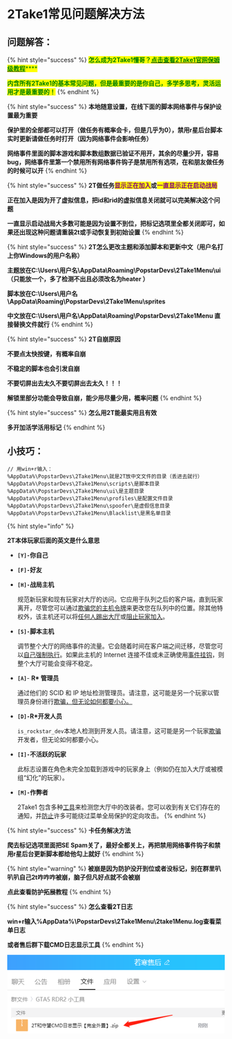 # 2Take1常见问题解决方法

## **问题解答：**

{% hint style="success" %}
<mark style="color:green;">**怎么成为2Take1懂哥？**</mark>[<mark style="color:green;">**点击查看2Take1官网保姆级教程**</mark>](https://gta.2take1.menu/account/)<mark style="color:green;">****</mark>

<mark style="color:green;">**内含所有2Take1的基本常见问题，但是最重要的是你自己，多学多思考，灵活运用才是最重要的！**</mark>
{% endhint %}

{% hint style="success" %}
**本地随意设置，在线下面的脚本网络事件与保护设置最为重要**

**保护里的全部都可以打开（做任务有概率会卡，但是几乎为0），禁用r星后台脚本实时更新请做任务时打开（因为网络事件会影响任务）**

**网络事件里面的脚本游戏和脚本数组数据已验证不用开，其余的尽量少开，容易bug，网络事件里第一个禁用所有网络事件钩子是禁用所有选项，在和朋友做任务的时候可以开**
{% endhint %}

{% hint style="success" %}
**2T做任务**<mark style="color:purple;">**显示正在加入**</mark>**或**<mark style="color:purple;">**一直显示正在启动战局**</mark>

**正在加入是因为开了虚拟信息，把id和rid的虚拟信息关闭就可以完美解决这个问题**

**一直显示启动战局大多数可能是因为设置不到位，把标记选项里全都关闭即可，如果还出现这种问题请重装2t或手动恢复到初始设置**
{% endhint %}

{% hint style="success" %}
**2T怎么更改主题和添加脚本和更新中文（用户名打上你Windows的用户名称）**

**主题放在C:\Users\用户名\AppData\Roaming\PopstarDevs\2Take1Menu\ui（只能放一个，多了检测不出且必须改名为heater ）**

**脚本放在C:\Users\用户名\AppData\Roaming\PopstarDevs\2Take1Menu\sprites**

**中文放在C:\Users\用户名\AppData\Roaming\PopstarDevs\2Take1Menu 直接替换文件就行**
{% endhint %}

{% hint style="success" %}
**2T自崩原因**

**不要点太快按键，有概率自崩**

**不稳定的脚本也会引发自崩**

**不要切屏出去太久不要切屏出去太久！！！**

**解锁里部分功能会导致自崩，能少用尽量少用，概率问题**
{% endhint %}

{% hint style="success" %}
**怎么用2T能最实用且有效**

**多开加活学活用标记**
{% endhint %}

## **小技巧：**

```
// 用win+r输入：
%AppData%\PopstarDevs\2Take1Menu\就是2T放中文文件的目录（丢进去就行）
%AppData%\PopstarDevs\2Take1Menu\scripts\是脚本目录
%AppData%\PopstarDevs\2Take1Menu\ui\是主题目录
%AppData%\PopstarDevs\2Take1Menu\profiles\是配置文件目录
%AppData%\PopstarDevs\2Take1Menu\spoofer\是虚假信息目录
%AppData%\PopstarDevs\2Take1Menu\Blacklist\是黑名单目录
```





{% hint style="info" %}


**2T本体玩家后面的英文是什么意思**

* **`[Y]-`你自己**
* **`[F]-`好友**
*   **`[H]-`战局主机**

    规范新玩家和现有玩家对大厅的访问。它应用于队列之后的客户端，直到玩家离开，尽管您可以通过[欺骗您的主机令牌](https://gta.2take1.menu/features/online/spoofer/)来更改您在队列中的位置。除其他特权外，该主机还可以将[任何人踢出大厅](https://gta.2take1.menu/features/online/online-players/#host-kick)或[阻止玩家加入](https://gta.2take1.menu/features/online/lobby/#block-join-requests)。
*   **`[S]-`脚本主机**

    调节整个大厅的网络事件的流量。它会随着时间在客户端之间迁移，尽管您可以[自己强制执行](https://gta.2take1.menu/features/online/lobby/#force-script-host)。如果此主机的 Internet 连接不佳或未正确使用[事件挂钩](https://gta.2take1.menu/features/online/event-hooks/)，则整个大厅可能会变得不稳定。
*   **`[A]`**- **R\* 管理员**

    通过他们的 SCID 和 IP 地址检测管理员。请注意，这可能是另一个玩家以管理员身份进行[欺骗，但无论如何都要小心。](https://gta.2take1.menu/features/online/spoofer/)
*   **`[D]-`R\*开发人员**

    `is_rockstar_dev`本地人检测到开发人员。请注意，这可能是另一个玩家[欺骗](https://gta.2take1.menu/features/online/spoofer/)开发者，但无论如何都要小心。
*   **`[I]-`不活跃的玩家**

    此标志设置在角色未完全加载到游戏中的玩家身上（例如仍在加入大厅或被模组“幻化”的玩家）。
*   **`[M]-`作弊者**

    2Take1 包含多种[工具](https://gta.2take1.menu/features/online/modder-detection/)来检测您大厅中的改装者。您可以收到有关它们存在的通知，并[防止](https://gta.2take1.menu/features/online/protections/#block-from-modders)许多可能绕过菜单全局保护的定向攻击。
{% endhint %}

{% hint style="success" %}
**卡任务解决方法**

**爬去标记选项里面把SE Spam关了，最好全都关上，再把禁用网络事件钩子和禁用r星后台更新脚本都给他勾上就好**
{% endhint %}

{% hint style="warning" %}
**被崩是因为防护没开到位或者没标记，别在群里叭叭叭自己2t咋咋咋被崩，脑子但凡好点就不会被崩**

**点此查看防护拓展教程**
{% endhint %}

{% hint style="success" %}
**怎么查看2T日志**

**win+r输入%AppData%\PopstarDevs\2Take1Menu\2take1Menu.log查看菜单日志**

**或者售后群下载CMD日志显示工具**
{% endhint %}

![](<../../.gitbook/assets/image (30) (1) (1) (1).png>)
